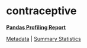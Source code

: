 # contraceptive

[**Pandas Profiling Report**](https://epistasislab.github.io/penn-ml-benchmarks/profile/contraceptive.html)

[Metadata](metadata.yaml) | [Summary Statistics](summary_stats.csv)

